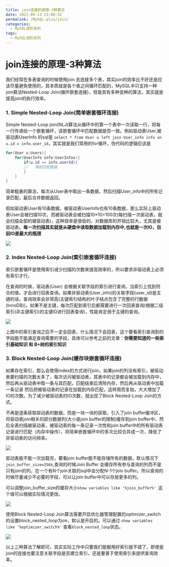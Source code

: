 ```yaml
---
title: join连接的原理-3种算法
date: 2021-09-13 23:08:32
permalink: /MySQL-plus/join/
categories:
  - MySQL进阶系列
tags:
  - MySQL进阶系列
---
```

# join连接的原理-3种算法

我们经常在多表查询的时候使用join 去连接多个表，其实join的效率比不好还是应该尽量避免使用的，其本质就是各个表之间循环匹配的，MySQL中只支持一种join算法Nested-Loop Join(循环嵌套连接)，但是其有多种变种的算法，其实就是提高join的执行效率。



### 1. Simple Nested-Loop Join(简单嵌套循环连接)

Simple Nested-Loop join(NLJ)算法从循环中的第一个表中一次读取一行，将每一行传递给一个嵌套循环，该嵌套循环中匹配数据是否一致。例如驱动表User,被驱动表UserInfo 的sql是 `select * from User u left join User_info info on u.id = info.user_id`，其实就是我们常用的for循环，伪代码的逻辑应该是

```java
for(User u:Users){
	for(UserInfo info:UserInfos){
		if(u.id == info.userId){
		//	 得到匹配数据
		}
	}
}
```

简单粗暴的算法，每次从User表中取出一条数据，然后扫描User_info中的所有记录匹配，最后合并数据返回。

假如驱动表User有10条数据，被驱动表UserInfo也有10条数据，那么实际上驱动表User会被扫描10次，而被驱动表会被扫描10*10=100次(每扫描一次驱动表，就会扫描全部的被驱动表)，这种效率是很低的，对数据库的开销比较大，尤其是被驱动表。**每一次扫描其实就是从硬盘中读取数据加载到内存中,也就是一次IO，目前IO是最大的瓶颈**

<img src="https://cdn.jsdelivr.net/gh/AJiSun/CDN/mysql-plus/10-mysql-simple-join.png">



###  2. Index Nested-Loop Join(索引嵌套循环连接)

索引嵌套循环是使用索引减少扫描的次数来提高效率的，所以要求非驱动表上必须有索引才行。

在查询的时候，驱动表(User) 会根据关联字段的索引进行查询，当索引上找到符合的值，才会进行回表查询。如果非驱动表(User_info)的关联字段(user_id)是主键的话，查询效率会非常高(主键索引结构的叶子结点包含了完整的行数据(InnoDB))，如果不是主键，每次匹配到索引后都需要进行一次回表查询(根据二级索引(非主键索引)的主键ID进行回表查询)，性能肯定弱于主键的查询。

<img src="https://cdn.jsdelivr.net/gh/AJiSun/CDN/mysql-plus/10-mysql-index-join.png">

上图中的索引查询之后不一定会回表，什么情况下会回表，这个要看索引查询到的字段能不能满足查询需要的字段，具体可以参考之前的文章：**你需要知道的一些索引基础知识 和 B+树的索引知识**



###  3. Block Nested-Loop Join(缓存块嵌套循环连接)

如果存在索引，那么会使用index的方式进行join，如果join的列没有索引，被驱动表要扫描的次数太多了，每次访问被驱动表，其表中的记录都会被加载到内存中，然后再从驱动表中取一条与其匹配，匹配结束后清除内存，然后再从驱动表中加载一条记录 然后把被驱动表的记录在加载到内存匹配，这样周而复始，大大增加了IO的次数。为了减少被驱动表的IO次数，就出现了Block Nested-Loop Join的方式。

不再是逐条获取驱动表的数据，而是一块一块的获取，引入了join buffer缓冲区，将驱动表join相关的部分数据列(大小是join buffer的限制)缓存到join buffer中，然后全表扫描被驱动表，被驱动表的每一条记录一次性和join buffer中的所有驱动表记录进行匹配（内存中操作），将简单嵌套循环中的多次比较合并成一次，降低了非驱动表的访问频率。

<img src="https://cdn.jsdelivr.net/gh/AJiSun/CDN/mysql-plus/10-mysql-joinBuffer-join.png">

驱动表能不能一次加载完，要看join buffer能不能存储所有的数据，默认情况下`join_buffer_size=256k`,查询的时候Join Buffer 会缓存所有参与查询的列而不是只有join的列，在一个有N个join关联的sql中会分配N-1个join buffer。所以查询的时候尽量减少不必要的字段，可以让join buffer中可以存放更多的列。

可以调整join_buffer_size的缓存大小`show variables like '%join_buffer%' `这个值可以根据实际情况更改。

<img src="https://cdn.jsdelivr.net/gh/AJiSun/CDN/mysql-plus/10-mysql-join-buffer.png">

使用Block Nested-Loop Join算法需要开启优化器管理配置的optimizer_switch的设置block_nested_loop为on，默认是开启的。可以通过 `show variables like '%optimizer_switch%'` 查看`block_nested_loop`状态。

<img src="https://cdn.jsdelivr.net/gh/AJiSun/CDN/mysql-plus/10-mysql-optimizer_switch.png">



以上三种算法了解即可，其实实际工作中只要我们能都用好索引就不错了，即使是join的连接也要注意关联字段是否建立索引，还是要善于使用索引来提供查询效率。